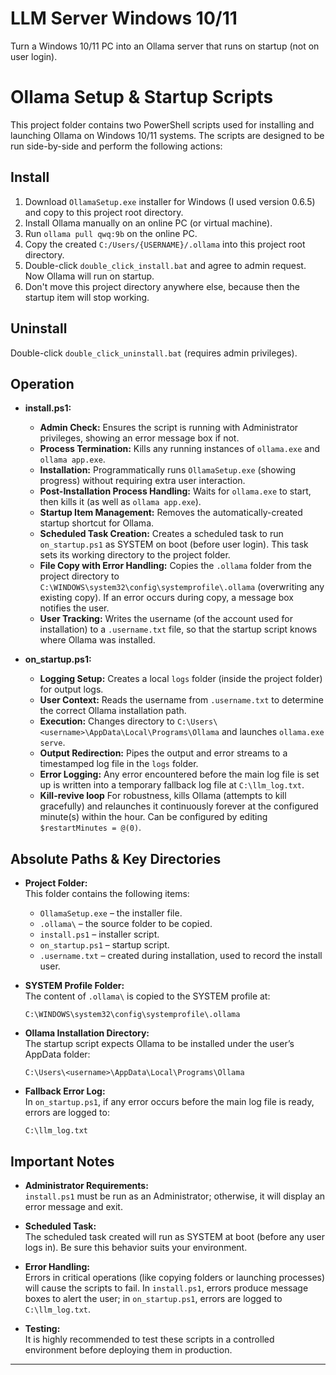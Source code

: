 # LLM Server Windows 10/11
Turn a Windows 10/11 PC into an Ollama server that runs on startup (not on user login).

# Ollama Setup & Startup Scripts

This project folder contains two PowerShell scripts used for installing and launching Ollama on Windows 10/11 systems. The scripts are designed to be run side-by-side and perform the following actions:

## Install
1. Download `OllamaSetup.exe` installer for Windows (I used version 0.6.5) and copy to this project root directory.
2. Install Ollama manually on an online PC (or virtual machine).
3. Run `ollama pull qwq:9b` on the online PC.
4. Copy the created `C:/Users/{USERNAME}/.ollama` into this project root directory.
5. Double-click `double_click_install.bat` and agree to admin request. Now Ollama will run on startup.
6. Don't move this project directory anywhere else, because then the startup item will stop working.

## Uninstall
Double-click `double_click_uninstall.bat` (requires admin privileges).

## Operation

- **install.ps1:**  
  - **Admin Check:** Ensures the script is running with Administrator privileges, showing an error message box if not.
  - **Process Termination:** Kills any running instances of `ollama.exe` and `ollama app.exe`.
  - **Installation:** Programmatically runs `OllamaSetup.exe` (showing progress) without requiring extra user interaction.
  - **Post-Installation Process Handling:** Waits for `ollama.exe` to start, then kills it (as well as `ollama app.exe`).
  - **Startup Item Management:** Removes the automatically-created startup shortcut for Ollama.
  - **Scheduled Task Creation:** Creates a scheduled task to run `on_startup.ps1` as SYSTEM on boot (before user login). This task sets its working directory to the project folder.
  - **File Copy with Error Handling:** Copies the `.ollama` folder from the project directory to `C:\WINDOWS\system32\config\systemprofile\.ollama` (overwriting any existing copy). If an error occurs during copy, a message box notifies the user.
  - **User Tracking:** Writes the username (of the account used for installation) to a `.username.txt` file, so that the startup script knows where Ollama was installed.

- **on_startup.ps1:**  
  - **Logging Setup:** Creates a local `logs` folder (inside the project folder) for output logs.
  - **User Context:** Reads the username from `.username.txt` to determine the correct Ollama installation path.
  - **Execution:** Changes directory to `C:\Users\<username>\AppData\Local\Programs\Ollama` and launches `ollama.exe serve`.
  - **Output Redirection:** Pipes the output and error streams to a timestamped log file in the `logs` folder.
  - **Error Logging:** Any error encountered before the main log file is set up is written into a temporary fallback log file at `C:\llm_log.txt`.
  - **Kill-revive loop** For robustness, kills Ollama (attempts to kill gracefully) and relaunches it continuously forever at the configured minute(s) within the hour. Can be configured by editing `$restartMinutes = @(0)`.

## Absolute Paths & Key Directories

- **Project Folder:**  
  This folder contains the following items:
  - `OllamaSetup.exe` – the installer file.
  - `.ollama\` – the source folder to be copied.
  - `install.ps1` – installer script.
  - `on_startup.ps1` – startup script.
  - `.username.txt` – created during installation, used to record the install user.

- **SYSTEM Profile Folder:**  
  The content of `.ollama\` is copied to the SYSTEM profile at:
  ```
  C:\WINDOWS\system32\config\systemprofile\.ollama
  ```

- **Ollama Installation Directory:**  
  The startup script expects Ollama to be installed under the user’s AppData folder:
  ```
  C:\Users\<username>\AppData\Local\Programs\Ollama
  ```

- **Fallback Error Log:**  
  In `on_startup.ps1`, if any error occurs before the main log file is ready, errors are logged to:
  ```
  C:\llm_log.txt
  ```

## Important Notes

- **Administrator Requirements:**  
  `install.ps1` must be run as an Administrator; otherwise, it will display an error message and exit.

- **Scheduled Task:**  
  The scheduled task created will run as SYSTEM at boot (before any user logs in). Be sure this behavior suits your environment.

- **Error Handling:**  
  Errors in critical operations (like copying folders or launching processes) will cause the scripts to fail. In `install.ps1`, errors produce message boxes to alert the user; in `on_startup.ps1`, errors are logged to `C:\llm_log.txt`.

- **Testing:**  
  It is highly recommended to test these scripts in a controlled environment before deploying them in production.

---
